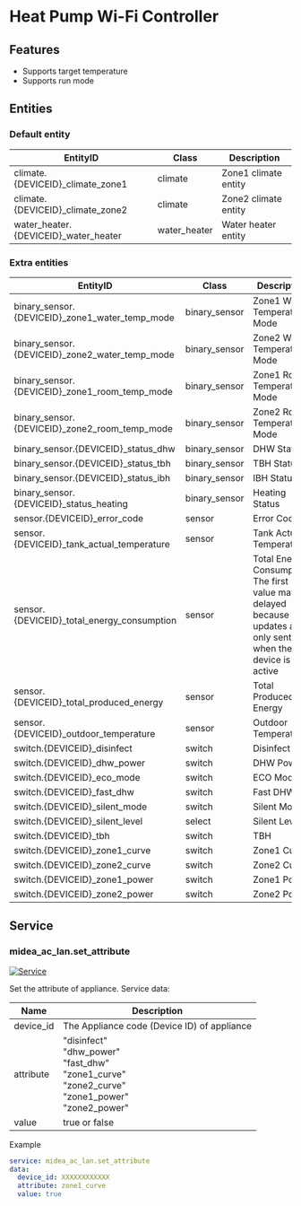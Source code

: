 # Heat Pump Wi-Fi Controller

## Features

- Supports target temperature
- Supports run mode

## Entities

### Default entity

| EntityID                              | Class        | Description          |
| ------------------------------------- | ------------ | -------------------- |
| climate.{DEVICEID}\_climate_zone1     | climate      | Zone1 climate entity |
| climate.{DEVICEID}\_climate_zone2     | climate      | Zone2 climate entity |
| water_heater.{DEVICEID}\_water_heater | water_heater | Water heater entity  |

### Extra entities

| EntityID                                        | Class         | Description                                                                                                          |
| ----------------------------------------------- | ------------- | -------------------------------------------------------------------------------------------------------------------- |
| binary_sensor.{DEVICEID}\_zone1_water_temp_mode | binary_sensor | Zone1 Water Temperature Mode                                                                                         |
| binary_sensor.{DEVICEID}\_zone2_water_temp_mode | binary_sensor | Zone2 Water Temperature Mode                                                                                         |
| binary_sensor.{DEVICEID}\_zone1_room_temp_mode  | binary_sensor | Zone1 Room Temperature Mode                                                                                          |
| binary_sensor.{DEVICEID}\_zone2_room_temp_mode  | binary_sensor | Zone2 Room Temperature Mode                                                                                          |
| binary_sensor.{DEVICEID}\_status_dhw            | binary_sensor | DHW Status                                                                                                           |
| binary_sensor.{DEVICEID}\_status_tbh            | binary_sensor | TBH Status                                                                                                           |
| binary_sensor.{DEVICEID}\_status_ibh            | binary_sensor | IBH Status                                                                                                           |
| binary_sensor.{DEVICEID}\_status_heating        | binary_sensor | Heating Status                                                                                                       |
| sensor.{DEVICEID}\_error_code                   | sensor        | Error Code                                                                                                           |
| sensor.{DEVICEID}\_tank_actual_temperature      | sensor        | Tank Actual Temperature                                                                                              |
| sensor.{DEVICEID}\_total_energy_consumption     | sensor        | Total Energy Consumption.</br>The first value may be delayed because updates are only sent when the device is active |
| sensor.{DEVICEID}\_total_produced_energy        | sensor        | Total Produced Energy                                                                                                |
| sensor.{DEVICEID}\_outdoor_temperature          | sensor        | Outdoor Temperature                                                                                                  |
| switch.{DEVICEID}\_disinfect                    | switch        | Disinfect                                                                                                            |
| switch.{DEVICEID}\_dhw_power                    | switch        | DHW Power                                                                                                            |
| switch.{DEVICEID}\_eco_mode                     | switch        | ECO Mode                                                                                                             |
| switch.{DEVICEID}\_fast_dhw                     | switch        | Fast DHW                                                                                                             |
| switch.{DEVICEID}\_silent_mode                  | switch        | Silent Mode                                                                                                          |
| switch.{DEVICEID}\_silent_level                 | select        | Silent Level                                                                                                         |
| switch.{DEVICEID}\_tbh                          | switch        | TBH                                                                                                                  |
| switch.{DEVICEID}\_zone1_curve                  | switch        | Zone1 Curve                                                                                                          |
| switch.{DEVICEID}\_zone2_curve                  | switch        | Zone2 Curve                                                                                                          |
| switch.{DEVICEID}\_zone1_power                  | switch        | Zone1 Power                                                                                                          |
| switch.{DEVICEID}\_zone2_power                  | switch        | Zone2 Power                                                                                                          |

## Service

### midea_ac_lan.set_attribute

[![Service](https://my.home-assistant.io/badges/developer_call_service.svg)](https://my.home-assistant.io/redirect/developer_call_service/?service=midea_ac_lan.set_attribute)

Set the attribute of appliance. Service data:

| Name      | Description                                                                                                        |
| --------- | ------------------------------------------------------------------------------------------------------------------ |
| device_id | The Appliance code (Device ID) of appliance                                                                        |
| attribute | "disinfect"<br/>"dhw_power"<br/>"fast_dhw"<br/>"zone1_curve"<br/>"zone2_curve"<br/>"zone1_power"<br/>"zone2_power" |
| value     | true or false                                                                                                      |

Example

```yaml
service: midea_ac_lan.set_attribute
data:
  device_id: XXXXXXXXXXXX
  attribute: zone1_curve
  value: true
```
